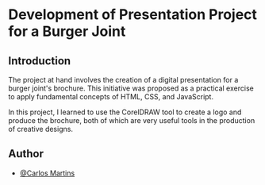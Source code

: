 
# Development of Presentation Project for a Burger Joint

## Introduction
The project at hand involves the creation of a digital presentation for a burger joint's brochure. This initiative was proposed as a practical exercise to apply fundamental concepts of HTML, CSS, and JavaScript.

In this project, I learned to use the CorelDRAW tool to create a logo and produce the brochure, both of which are very useful tools in the production of creative designs.
## Author
- [@Carlos Martins](https://github.com/MartinsCarlos111)

